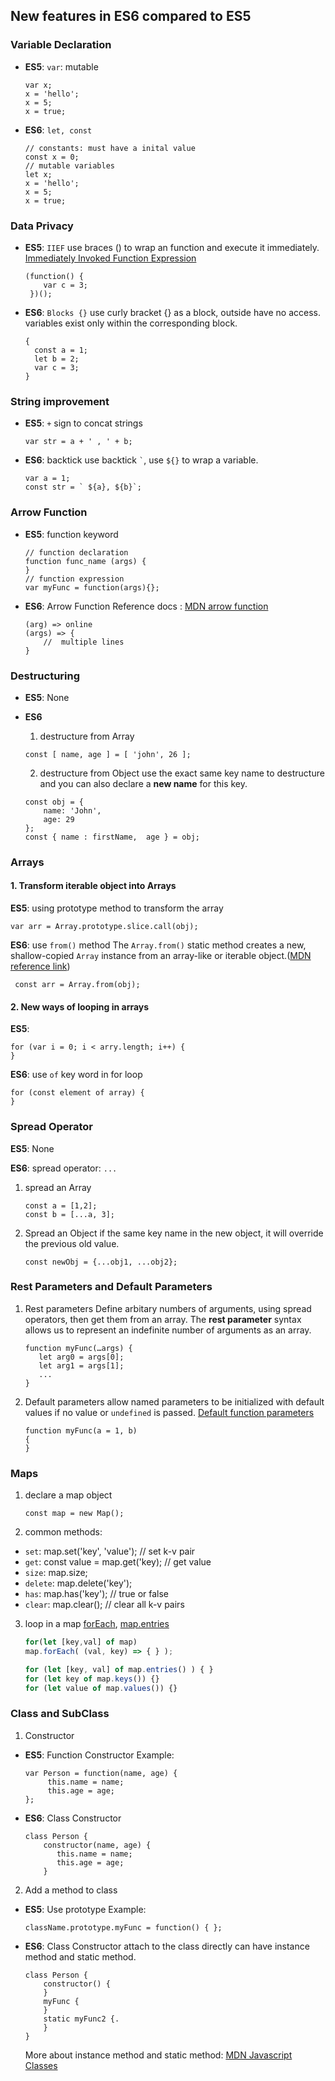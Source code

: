 ## New features in ES6 compared to ES5
###  Variable Declaration
* **ES5**:  `var`: mutable
	```
	var x;
	x = 'hello';
	x = 5;
	x = true;
	```
* **ES6**:  `let, const`
	```
	// constants: must have a inital value
    const x = 0;
    // mutable variables
    let x;
    x = 'hello';
    x = 5;
    x = true;
	```
###  Data  Privacy
* **ES5**:  `IIEF`
	 use braces () to wrap an function and execute it immediately. 
	 [Immediately Invoked Function Expression](https://developer.mozilla.org/en-US/docs/Glossary/IIFE)
	```
	(function() {
	    var c = 3;
	 })();
	```
* **ES6**:  `Blocks {}`
		use curly bracket {} as a block,  outside have no access. variables exist only within the corresponding block.
	```
	{
	  const a = 1;
	  let b = 2;
	  var c = 3;
	}
	```
### String improvement
* **ES5**:  `+` sign to concat strings
	```
	var str = a + ' , ' + b;
	```
* **ES6**:  backtick
		use backtick `` ` ``, use `${}` to wrap a variable.
	```
	var a = 1;
	const str = ` ${a}, ${b}`;
	```

### Arrow Function
* **ES5**:  function keyword
	```
	// function declaration
	function func_name (args) {
	}
	// function expression
	var myFunc = function(args){};
	```
* **ES6**:  Arrow Function
		Reference docs : [MDN arrow function]([https://developer.mozilla.org/en-US/docs/Web/JavaScript/Reference/Functions/Arrow_functions](https://developer.mozilla.org/en-US/docs/Web/JavaScript/Reference/Functions/Arrow_functions))
	```
	(arg) => online
	(args) => {
	    //  multiple lines
	}
	```
### Destructuring

* **ES5**:  None

* **ES6**
	1. destructure from Array
	```
	const [ name, age ] = [ 'john', 26 ];
	```
	2. destructure from Object
	use the exact same key name to destructure and you can also declare a **new name** for this key.
	```
	const obj = { 
	    name: 'John',
	    age: 29
	};
	const { name : firstName,  age } = obj;
	```
### Arrays
####  1. Transform iterable object into Arrays
**ES5**: using prototype method to transform the array
```
var arr = Array.prototype.slice.call(obj);
```
**ES6**:  use `from()` method
The `Array.from()` static method creates a new, shallow-copied `Array` instance from an array-like or iterable object.([MDN reference link]([https://developer.mozilla.org/en-US/docs/Web/JavaScript/Reference/Global_Objects/Array/from](https://developer.mozilla.org/en-US/docs/Web/JavaScript/Reference/Global_Objects/Array/from)))
```
 const arr = Array.from(obj);
```
####  2. New ways of looping in arrays
**ES5**:  
```
for (var i = 0; i < arry.length; i++) {
}
```
**ES6**:  use `of` key word in for loop
```
for (const element of array) {
}
```


### Spread Operator
**ES5**:   None

**ES6**:  spread operator: `...`
1) spread an Array
	```
	const a = [1,2];
	const b = [...a, 3];
	```
2) Spread an Object
   if the same key name in the new object, it will override the previous old value. 
	```
	const newObj = {...obj1, ...obj2};
	```

### Rest Parameters and Default Parameters
1. Rest parameters
Define arbitary numbers of arguments, using spread operators, then get them from an array. The **rest parameter** syntax allows us to represent an indefinite number of arguments as an array.
	```
	function myFunc(…args) {
	   let arg0 = args[0];
	   let arg1 = args[1];
	   ...
	}
	```
2. Default parameters
allow named parameters to be initialized with default values if no value or `undefined` is passed. [Default function parameters](https://developer.mozilla.org/en-US/docs/Web/JavaScript/Reference/Functions/Default_parameters)
	```
	function myFunc(a = 1, b)
	{
	}
	```

### Maps
1. declare a map object
	```
	const map = new Map();
	```
2. common methods:
* `set`: map.set('key', 'value');  // set  k-v pair
* `get`: const value = map.get('key); // get value
* `size`: map.size;
* `delete`: map.delete('key');  
* `has`: map.has('key'); // true or false
* `clear`: map.clear(); // clear all k-v pairs
3.  loop in a map
      [forEach](https://developer.mozilla.org/en-US/docs/Web/JavaScript/Reference/Global_Objects/Map/forEach),  [map.entries]([https://developer.mozilla.org/en-US/docs/Web/JavaScript/Reference/Global_Objects/Map/entries](https://developer.mozilla.org/en-US/docs/Web/JavaScript/Reference/Global_Objects/Map/entries))
	```js
	for(let [key,val] of map)
	map.forEach( (val, key) => { } );

	for (let [key, val] of map.entries() ) { }
	for (let key of map.keys()) {}
	for (let value of map.values()) {}
	```

### Class and SubClass
1. Constructor
* **ES5**:  Function Constructor
	Example:
	```
	var Person = function(name, age) {
		 this.name = name;
		 this.age = age;
	};
	```
* **ES6**: Class Constructor
	```
	class Person {
		constructor(name, age) {
		   this.name = name;
		   this.age = age;
		}
	```
2. Add a method to class
* **ES5**:  Use prototype
	Example:
	```
	className.prototype.myFunc = function() { };
	```
* **ES6**: Class Constructor
attach to the class directly can have instance method and static method.
	```
	class Person {
	    constructor() {
	    }
	    myFunc {
	    }
	    static myFunc2 {.  
	    }
	}
	```
	More about instance method and static method:
	[MDN Javascript Classes](https://developer.mozilla.org/en-US/docs/Web/JavaScript/Reference/Classes)
	